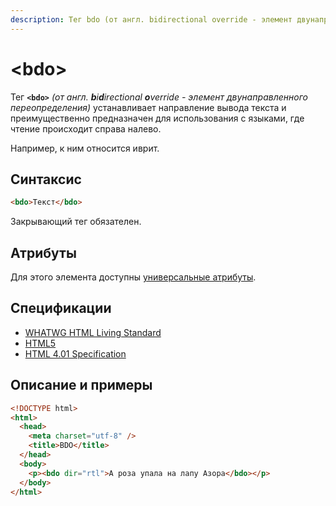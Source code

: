 ```yaml
---
description: Тег bdo (от англ. bidirectional override - элемент двунаправленного переопределения) устанавливает направление вывода текста и преимущественно предназначен для использования с языками, где чтение происходит справа налево
---
```


# &lt;bdo&gt;

Тег **`<bdo>`** _(от англ. **b**i**d**irectional **o**verride - элемент двунаправленного переопределения)_ устанавливает направление вывода текста и преимущественно предназначен для использования с языками, где чтение происходит справа налево.

Например, к ним относится иврит.

## Синтаксис

```html
<bdo>Текст</bdo>
```

Закрывающий тег обязателен.

## Атрибуты

Для этого элемента доступны [универсальные атрибуты](uni-attr.md).

## Спецификации

- [WHATWG HTML Living Standard](https://html.spec.whatwg.org/multipage/semantics.html#the-bdo-element)
- [HTML5](http://www.w3.org/TR/html5/textlevel-semantics.html#the-bdo-element)
- [HTML 4.01 Specification](http://www.w3.org/TR/html401/dirlang.html#h-8.2.4)

## Описание и примеры

```html
<!DOCTYPE html>
<html>
  <head>
    <meta charset="utf-8" />
    <title>BDO</title>
  </head>
  <body>
    <p><bdo dir="rtl">А роза упала на лапу Азора</bdo></p>
  </body>
</html>
```
